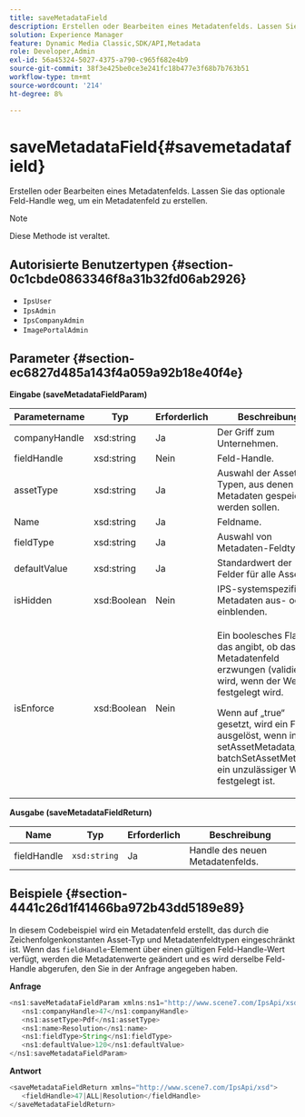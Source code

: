 ```yaml
---
title: saveMetadataField
description: Erstellen oder Bearbeiten eines Metadatenfelds. Lassen Sie das optionale Feld-Handle weg, um ein Metadatenfeld zu erstellen.
solution: Experience Manager
feature: Dynamic Media Classic,SDK/API,Metadata
role: Developer,Admin
exl-id: 56a45324-5027-4375-a790-c965f682e4b9
source-git-commit: 38f3e425be0ce3e241fc18b477e3f68b7b763b51
workflow-type: tm+mt
source-wordcount: '214'
ht-degree: 8%

---
```


# saveMetadataField{#savemetadatafield}

Erstellen oder Bearbeiten eines Metadatenfelds. Lassen Sie das optionale Feld-Handle weg, um ein Metadatenfeld zu erstellen.

>[!NOTE]
>
>Diese Methode ist veraltet.

## Autorisierte Benutzertypen {#section-0c1cbde0863346f8a31b32fd06ab2926}

* `IpsUser`
* `IpsAdmin`
* `IpsCompanyAdmin`
* `ImagePortalAdmin`

## Parameter {#section-ec6827d485a143f4a059a92b18e40f4e}

**Eingabe (saveMetadataFieldParam)**

<table id="table_C944A44352F2475A89CE86F3DB1B648A"> 
 <thead> 
  <tr> 
   <th colname="col1" class="entry"> Parametername </th> 
   <th colname="col2" class="entry"> Typ </th> 
   <th colname="col3" class="entry"> Erforderlich </th> 
   <th colname="col4" class="entry"> Beschreibung </th> 
  </tr> 
 </thead>
 <tbody> 
  <tr> 
   <td colname="col1"> <span class="codeph"> <span class="varname"> companyHandle</span> </span> </td> 
   <td colname="col2"> <span class="codeph"> xsd:string</span> </td> 
   <td colname="col3"> Ja </td> 
   <td colname="col4"> Der Griff zum Unternehmen. </td> 
  </tr> 
  <tr> 
   <td colname="col1"> <span class="codeph"> <span class="varname"> fieldHandle</span> </span> </td> 
   <td colname="col2"> <span class="codeph"> xsd:string</span> </td> 
   <td colname="col3"> Nein </td> 
   <td colname="col4"> Feld-Handle. </td> 
  </tr> 
  <tr> 
   <td colname="col1"> <span class="codeph"> <span class="varname"> assetType</span> </span> </td> 
   <td colname="col2"> <span class="codeph"> xsd:string</span> </td> 
   <td colname="col3"> Ja </td> 
   <td colname="col4"> Auswahl der Asset-Typen, aus denen Metadaten gespeichert werden sollen. </td> 
  </tr> 
  <tr> 
   <td colname="col1"> <span class="codeph"> <span class="varname"> Name</span> </span> </td> 
   <td colname="col2"> <span class="codeph"> xsd:string</span> </td> 
   <td colname="col3"> Ja </td> 
   <td colname="col4"> Feldname. </td> 
  </tr> 
  <tr> 
   <td colname="col1"> <span class="codeph"> <span class="varname"> fieldType</span> </span> </td> 
   <td colname="col2"> <span class="codeph"> xsd:string</span> </td> 
   <td colname="col3"> Ja </td> 
   <td colname="col4"> Auswahl von Metadaten-Feldtypen. </td> 
  </tr> 
  <tr> 
   <td colname="col1"> <span class="codeph"> <span class="varname"> defaultValue</span> </span> </td> 
   <td colname="col2"> <span class="codeph"> xsd:string</span> </td> 
   <td colname="col3"> Ja </td> 
   <td colname="col4"> Standardwert der Felder für alle Assets. </td> 
  </tr> 
  <tr> 
   <td colname="col1"> <span class="codeph"> <span class="varname"> isHidden</span> </span> </td> 
   <td colname="col2"> <span class="codeph"> xsd:Boolean</span> </td> 
   <td colname="col3"> Nein </td> 
   <td colname="col4"> IPS-systemspezifische Metadaten aus- oder einblenden. </td> 
  </tr> 
  <tr> 
   <td colname="col1"><span class="codeph"><span class="varname"> isEnforce</span></span> </td> 
   <td colname="col2"><span class="codeph"> xsd:Boolean</span> </td> 
   <td colname="col3"> <p>Nein </p> </td> 
   <td colname="col4"> <p>Ein boolesches Flag, das angibt, ob das Metadatenfeld erzwungen (validiert) wird, wenn der Wert festgelegt wird. </p> <p>Wenn auf „true“ gesetzt, wird ein Fehler ausgelöst, wenn in <span class="codeph"> setAssetMetadata/</span><span class="codeph"> batchSetAssetMetadata</span> ein unzulässiger Wert festgelegt ist. </p> </td> 
  </tr> 
 </tbody> 
</table>

**Ausgabe (saveMetadataFieldReturn)**

| Name | Typ | Erforderlich | Beschreibung |
|---|---|---|---|
| fieldHandle | `xsd:string` | Ja | Handle des neuen Metadatenfelds. |

## Beispiele {#section-4441c26d1f41466ba972b43dd5189e89}

In diesem Codebeispiel wird ein Metadatenfeld erstellt, das durch die Zeichenfolgenkonstanten Asset-Typ und Metadatenfeldtypen eingeschränkt ist. Wenn das `fieldHandle`-Element über einen gültigen Feld-Handle-Wert verfügt, werden die Metadatenwerte geändert und es wird derselbe Feld-Handle abgerufen, den Sie in der Anfrage angegeben haben.

**Anfrage**

```java
<ns1:saveMetadataFieldParam xmlns:ns1="http://www.scene7.com/IpsApi/xsd">
   <ns1:companyHandle>47</ns1:companyHandle>
   <ns1:assetType>Pdf</ns1:assetType>
   <ns1:name>Resolution</ns1:name>
   <ns1:fieldType>String</ns1:fieldType>
   <ns1:defaultValue>120</ns1:defaultValue>
</ns1:saveMetadataFieldParam>
```

**Antwort**

```java
<saveMetadataFieldReturn xmlns="http://www.scene7.com/IpsApi/xsd">
   <fieldHandle>47|ALL|Resolution</fieldHandle>
</saveMetadataFieldReturn>
```
